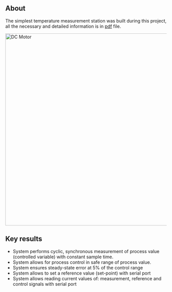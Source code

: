 ## About

The simplest temperature measurement station was built during this project, all the necessary and detailed information is in [pdf](./Report.pdf) file.

<img src="./photo.jpg" alt="DC Motor" width="600">


## Key results

- System performs cyclic, synchronous measurement of process value (controlled variable) with
constant sample time.
- System allows for process control in safe range of process value.
- System ensures steady-state error at 5% of the control range
- System allows to set a reference value (set-point) with serial port
- System allows reading current values of: measurement, reference and control signals with serial
port



